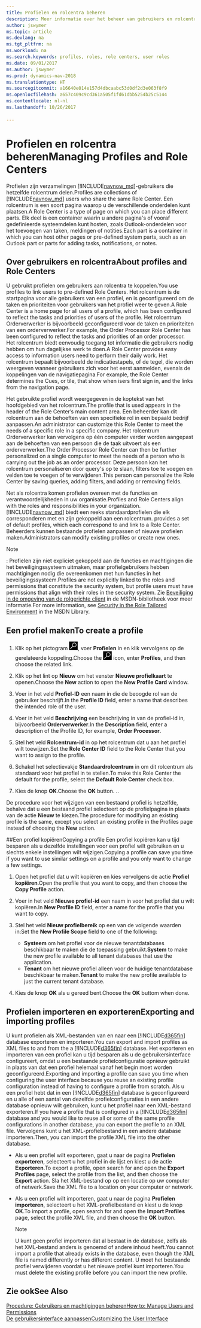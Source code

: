 ```yaml
---
title: Profielen en rolcentra beheren
description: Meer informatie over het beheer van gebruikers en rolcentra in Dynamics NAV.
author: jswymer
ms.topic: article
ms.devlang: na
ms.tgt_pltfrm: na
ms.workload: na
ms.search.keywords: profiles, roles, role centers, user roles
ms.date: 09/01/2017
ms.author: jswymer
ms.prod: dynamics-nav-2018
ms.translationtype: HT
ms.sourcegitcommit: a16640e014e157d4dbcaabc53d0df2d3e063f8f9
ms.openlocfilehash: a657c409c9cd361a505f1fd61dbb5254b25c5144
ms.contentlocale: nl-nl
ms.lasthandoff: 10/26/2017

---
```

# <a name="managing-profiles-and-role-centers"></a><span data-ttu-id="d11ce-103">Profielen en rolcentra beheren</span><span class="sxs-lookup"><span data-stu-id="d11ce-103">Managing Profiles and Role Centers</span></span>
<span data-ttu-id="d11ce-104">Profielen zijn verzamelingen [!INCLUDE[navnow_md](includes/navnow_md.md)]-gebruikers die hetzelfde rolcentrum delen.</span><span class="sxs-lookup"><span data-stu-id="d11ce-104">Profiles are collections of [!INCLUDE[navnow_md](includes/navnow_md.md)] users who share the same Role Center.</span></span> <span data-ttu-id="d11ce-105">Een rolcentrum is een soort pagina waarop u de verschillende onderdelen kunt plaatsen.</span><span class="sxs-lookup"><span data-stu-id="d11ce-105">A Role Center is a type of page on which you can place different parts.</span></span> <span data-ttu-id="d11ce-106">Elk deel is een container waarin u andere pagina's of vooraf gedefinieerde systeemdelen kunt hosten, zoals Outlook-onderdelen voor het toevoegen van taken, meldingen of notities.</span><span class="sxs-lookup"><span data-stu-id="d11ce-106">Each part is a container in which you can host other pages or pre-defined system parts, such as an Outlook part or parts for adding tasks, notifications, or notes.</span></span>  

## <a name="about-profiles-and-role-centers"></a><span data-ttu-id="d11ce-107">Over gebruikers en rolcentra</span><span class="sxs-lookup"><span data-stu-id="d11ce-107">About profiles and Role Centers</span></span>
<span data-ttu-id="d11ce-108">U gebruikt profielen om gebruikers aan rolcentra te koppelen.</span><span class="sxs-lookup"><span data-stu-id="d11ce-108">You use profiles to link users to pre-defined Role Centers.</span></span> <span data-ttu-id="d11ce-109">Het rolcentrum is de startpagina voor alle gebruikers van een profiel, en is geconfigureerd om de taken en prioriteiten voor gebruikers van het profiel weer te geven.</span><span class="sxs-lookup"><span data-stu-id="d11ce-109">A Role Center is a home page for all users of a profile, which has been configured to reflect the tasks and priorities of users of the profile.</span></span> <span data-ttu-id="d11ce-110">Het rolcentrum Orderverwerker is bijvoorbeeld geconfigureerd voor de taken en prioriteiten van een orderverwerker.</span><span class="sxs-lookup"><span data-stu-id="d11ce-110">For example, the Order Processor Role Center has been configured to reflect the tasks and priorities of an order processor.</span></span> <span data-ttu-id="d11ce-111">Het rolcentrum biedt eenvoudig toegang tot informatie die gebruikers nodig hebben om hun dagelijkse werk te doen.</span><span class="sxs-lookup"><span data-stu-id="d11ce-111">A Role Center provides easy access to information users need to perform their daily work.</span></span> <span data-ttu-id="d11ce-112">Het rolcentrum bepaalt bijvoorbeeld de indicatiestapels, of de tegel, die worden weergeven wanneer gebruikers zich voor het eerst aanmelden, evenals de koppelingen van de navigatiepagina.</span><span class="sxs-lookup"><span data-stu-id="d11ce-112">For example, the Role Center determines the Cues, or tile, that show when isers first sign in, and the links from the navigation page.</span></span>

<span data-ttu-id="d11ce-113">Het gebruikte profiel wordt weergegeven in de koptekst van het hoofdgebied van het rolcentrum.</span><span class="sxs-lookup"><span data-stu-id="d11ce-113">The profile that is used appears in the header of the Role Center’s main content area.</span></span> <span data-ttu-id="d11ce-114">Een beheerder kan dit rolcentrum aan de behoeften van een specifieke rol in een bepaald bedrijf aanpassen.</span><span class="sxs-lookup"><span data-stu-id="d11ce-114">An administrator can customize this Role Center to meet the needs of a specific role in a specific company.</span></span> <span data-ttu-id="d11ce-115">Het rolcentrum Orderverwerker kan vervolgens op één computer verder worden aangepast aan de behoeften van een persoon die de taak uitvoert als een orderverwerker.</span><span class="sxs-lookup"><span data-stu-id="d11ce-115">The Order Processor Role Center can then be further personalized on a single computer to meet the needs of a person who is carrying out the job as an order processor.</span></span> <span data-ttu-id="d11ce-116">Deze persoon kan het rolcentrum personaliseren door query's op te slaan, filters toe te voegen en velden toe te voegen of te verwijderen.</span><span class="sxs-lookup"><span data-stu-id="d11ce-116">This person can personalize the Role Center by saving queries, adding filters, and adding or removing fields.</span></span>

<span data-ttu-id="d11ce-117">Net als rolcentra komen profielen overeen met de functies en verantwoordelijkheden in uw organisatie.</span><span class="sxs-lookup"><span data-stu-id="d11ce-117">Profiles and Role Centers align with the roles and responsibilities in your organization.</span></span> [!INCLUDE[navnow_md](includes/navnow_md.md)]<span data-ttu-id="d11ce-118"> biedt een reeks standaardprofielen die elk corresponderen met en zijn gekoppeld aan een rolcentrum.</span><span class="sxs-lookup"><span data-stu-id="d11ce-118"> provides a set of default profiles, which each correspond to and link to a Role Center.</span></span> <span data-ttu-id="d11ce-119">Beheerders kunnen bestaande profielen aanpassen of nieuwe profielen maken.</span><span class="sxs-lookup"><span data-stu-id="d11ce-119">Administrators can modify existing profiles or create new ones.</span></span>  

> [!NOTE]  
>  <span data-ttu-id="d11ce-120">: Profielen zijn niet expliciet gekoppeld aan de functies en machtigingen die het beveiligingssysteem uitmaken, maar profielgebruikers hebben machtigingen nodig die overeenkomen met hun functies in het beveiligingssysteem.</span><span class="sxs-lookup"><span data-stu-id="d11ce-120">Profiles are not explicitly linked to the roles and permissions that constitute the security system, but profile users must have permissions that align with their roles in the security system.</span></span> <span data-ttu-id="d11ce-121">Zie [Beveiliging in de omgeving van de rolgerichte client](http://go.microsoft.com/fwlink?LinkId=147633) in de MSDN-bibliotheek voor meer informatie.</span><span class="sxs-lookup"><span data-stu-id="d11ce-121">For more information, see [Security in the Role Tailored Environment](http://go.microsoft.com/fwlink?LinkId=147633) in the MSDN Library.</span></span>

## <a name="to-create-a-profile"></a><span data-ttu-id="d11ce-122">Een profiel maken</span><span class="sxs-lookup"><span data-stu-id="d11ce-122">To create a profile</span></span>
1.  <span data-ttu-id="d11ce-123">Klik op het pictogram ![Zoeken naar pagina of rapport](media/ui-search/search_small.png "pictogram Zoeken naar pagina of rapport"), voer **Profielen** in en klik vervolgens op de gerelateerde koppeling.</span><span class="sxs-lookup"><span data-stu-id="d11ce-123">Choose the ![Search for Page or Report](media/ui-search/search_small.png "Search for Page or Report icon") icon, enter **Profiles**, and then choose the related link.</span></span>  

2.  <span data-ttu-id="d11ce-124">Klik op het lint op **Nieuw** om het venster **Nieuwe profielkaart** te openen.</span><span class="sxs-lookup"><span data-stu-id="d11ce-124">Choose the **New** action to open the **New Profile Card** window.</span></span>  

3.  <span data-ttu-id="d11ce-125">Voer in het veld **Profiel-ID** een naam in die de beoogde rol van de gebruiker beschrijft.</span><span class="sxs-lookup"><span data-stu-id="d11ce-125">In the **Profile ID** field, enter a name that describes the intended role of the user.</span></span>  

4.  <span data-ttu-id="d11ce-126">Voer in het veld **Beschrijving** een beschrijving in van de profiel-id in, bijvoorbeeld **Orderverwerker**.</span><span class="sxs-lookup"><span data-stu-id="d11ce-126">In the **Description** field, enter a description of the Profile ID, for example, **Order Processor**.</span></span>  

5.  <span data-ttu-id="d11ce-127">Stel het veld **Rolcentrum-id** in op het rolcentrum dat u aan het profiel wilt toewijzen.</span><span class="sxs-lookup"><span data-stu-id="d11ce-127">Set the **Role Center ID** field to the Role Center that you want to assign to the profile.</span></span>  

6.  <span data-ttu-id="d11ce-128">Schakel het selectievakje **Standaardrolcentrum** in om dit rolcentrum als standaard voor het profiel in te stellen.</span><span class="sxs-lookup"><span data-stu-id="d11ce-128">To make this Role Center the default for the profile, select the **Default Role Center** check box.</span></span>  

7.  <span data-ttu-id="d11ce-129">Kies de knop **OK**.</span><span class="sxs-lookup"><span data-stu-id="d11ce-129">Choose the **OK** button.</span></span> <span data-ttu-id="d11ce-130">.</span><span class="sxs-lookup"><span data-stu-id="d11ce-130">.</span></span>  

<span data-ttu-id="d11ce-131">De procedure voor het wijzigen van een bestaand profiel is hetzelfde, behalve dat u een bestaand profiel selecteert op de profielpagina in plaats van de actie **Nieuw** te kiezen.</span><span class="sxs-lookup"><span data-stu-id="d11ce-131">The procedure for modifying an existing profile is the same, except you select an existing profile in the Profiles page instead of choosing the **New** action.</span></span>  


##<a name="copying-a-profile"></a><span data-ttu-id="d11ce-132">Een profiel kopiëren</span><span class="sxs-lookup"><span data-stu-id="d11ce-132">Copying a profile</span></span>
<span data-ttu-id="d11ce-133">Een profiel kopiëren kan u tijd besparen als u dezelfde instellingen voor een profiel wilt gebruiken en u slechts enkele instellingen wilt wijzigen.</span><span class="sxs-lookup"><span data-stu-id="d11ce-133">Copying a profile can save you time if you want to use similar settings on a profile and you only want to change a few settings.</span></span>

1.  <span data-ttu-id="d11ce-134">Open het profiel dat u wilt kopiëren en kies vervolgens de actie **Profiel kopiëren**.</span><span class="sxs-lookup"><span data-stu-id="d11ce-134">Open the profile that you want to copy, and then choose the **Copy Profile** action.</span></span>

2.  <span data-ttu-id="d11ce-135">Voer in het veld **Nieuwe profiel-id** een naam in voor het profiel dat u wilt kopiëren.</span><span class="sxs-lookup"><span data-stu-id="d11ce-135">In **New Profile ID** field, enter a name for the profile that you want to copy.</span></span>

3.  <span data-ttu-id="d11ce-136">Stel het veld **Nieuw profielbereik** op een van de volgende waarden in:</span><span class="sxs-lookup"><span data-stu-id="d11ce-136">Set the **New Profile Scope** field to one of the following:</span></span>

    - <span data-ttu-id="d11ce-137">**Systeem** om het profiel voor de nieuwe tenantdatabases beschikbaar te maken die de toepassing gebruikt.</span><span class="sxs-lookup"><span data-stu-id="d11ce-137">**System** to make the new profile available to all tenant databases that use the application.</span></span>
    - <span data-ttu-id="d11ce-138">**Tenant** om het nieuwe profiel alleen voor de huidige tenantdatabase beschikbaar te maken.</span><span class="sxs-lookup"><span data-stu-id="d11ce-138">**Tenant** to make the new profile available to just the current tenant database.</span></span>
4. <span data-ttu-id="d11ce-139">Kies de knop **OK** als u gereed bent.</span><span class="sxs-lookup"><span data-stu-id="d11ce-139">Choose the **OK** buttom when done.</span></span>

## <span data-ttu-id="d11ce-140"><a name="ExportImportProfile"></a>Profielen importeren en exporteren</span><span class="sxs-lookup"><span data-stu-id="d11ce-140"><a name="ExportImportProfile"></a>Exporting and importing profiles</span></span>

<span data-ttu-id="d11ce-141">U kunt profielen als XML-bestanden van en naar een [!INCLUDE[d365fin](includes/d365fin_md.md)] database exporteren en importeren.</span><span class="sxs-lookup"><span data-stu-id="d11ce-141">You can export and import profiles as XML files to and from the a [!INCLUDE[d365fin](includes/d365fin_md.md)] database.</span></span> <span data-ttu-id="d11ce-142">Het exporteren en importeren van een profiel kan u tijd besparen als u de gebruikersinterface configureert, omdat u een bestaande profielconfiguratie opnieuw gebruikt in plaats van dat een profiel helemaal vanaf het begin moet worden geconfigureerd.</span><span class="sxs-lookup"><span data-stu-id="d11ce-142">Exporting and importing a profile can save you time when configuring the user interface because you reuse an existing profile configuration instead of having to configure a profile from scratch.</span></span> <span data-ttu-id="d11ce-143">Als u een profiel hebt dat in een [!INCLUDE[d365fin](includes/d365fin_md.md)] database is geconfigureerd en u alle of een aantal van dezelfde profielconfiguraties in een andere database opnieuw wilt gebruiken, kunt u het profiel naar een XML-bestand exporteren.</span><span class="sxs-lookup"><span data-stu-id="d11ce-143">If you have a profile that is configured in a [!INCLUDE[d365fin](includes/d365fin_md.md)] database and you would like to reuse all or some of the same profile configurations in another database, you can export the profile to an XML file.</span></span> <span data-ttu-id="d11ce-144">Vervolgens kunt u het XML-profielbestand in een andere database importeren.</span><span class="sxs-lookup"><span data-stu-id="d11ce-144">Then, you can import the profile XML file into the other database.</span></span>

-   <span data-ttu-id="d11ce-145">Als u een profiel wilt exporteren, gaat u naar de pagina **Profielen exporteren**, selecteert u het profiel in de lijst en kiest u de actie **Exporteren**.</span><span class="sxs-lookup"><span data-stu-id="d11ce-145">To export a profile, open search for and open the **Export Profiles** page, select the profile from the list, and then choose the **Export** action.</span></span> <span data-ttu-id="d11ce-146">Sla het XML-bestand op op een locatie op uw computer of netwerk.</span><span class="sxs-lookup"><span data-stu-id="d11ce-146">Save the XML file to a location on your computer or network.</span></span>

-   <span data-ttu-id="d11ce-147">Als u een profiel wilt importeren, gaat u naar de pagina **Profielen importeren**, selecteert u het XML-profielbestand en kiest u de knop **OK**.</span><span class="sxs-lookup"><span data-stu-id="d11ce-147">To import a profile, open search for and open the **Import Profiles** page, select the profile XML file, and then choose the **OK** button.</span></span>

    > [!NOTE]  
    >  <span data-ttu-id="d11ce-148">U kunt geen profiel importeren dat al bestaat in de database, zelfs als het XML-bestand anders is genoemd of andere inhoud heeft.</span><span class="sxs-lookup"><span data-stu-id="d11ce-148">You cannot import a profile that already exists in the database, even though the XML file is named differently or has different content.</span></span> <span data-ttu-id="d11ce-149">U moet het bestaande profiel verwijderen voordat u het nieuwe profiel kunt importeren.</span><span class="sxs-lookup"><span data-stu-id="d11ce-149">You must delete the existing profile before you can import the new profile.</span></span>



## <a name="see-also"></a><span data-ttu-id="d11ce-150">Zie ook</span><span class="sxs-lookup"><span data-stu-id="d11ce-150">See Also</span></span>  
[<span data-ttu-id="d11ce-151">Procedure: Gebruikers en machtigingen beheren</span><span class="sxs-lookup"><span data-stu-id="d11ce-151">How to: Manage Users and Permissions</span></span>](ui-how-users-permissions.md)  
[<span data-ttu-id="d11ce-152">De gebruikersinterface aanpassen</span><span class="sxs-lookup"><span data-stu-id="d11ce-152">Customizing the User Interface</span></span>](ui-customizing-overview.md)   
<!--[Security Overview](../Security%20Overview.md)-->

